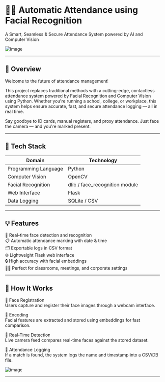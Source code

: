 # 🧑‍🎓 Automatic Attendance using Facial Recognition

A Smart, Seamless & Secure Attendance System powered by AI and Computer Vision

![image](https://github.com/user-attachments/assets/18a4aa17-d300-400d-8a2b-1fad1748075d)

---

## 🚀 Overview

Welcome to the future of attendance management!

This project replaces traditional methods with a cutting-edge, contactless attendance system powered by Facial Recognition and Computer Vision using Python. Whether you're running a school, college, or workplace, this system helps ensure accurate, fast, and secure attendance logging — all in real time.

Say goodbye to ID cards, manual registers, and proxy attendance. Just face the camera — and you're marked present.

---

## 🔧 Tech Stack

| Domain                | Technology                     |
|-----------------------|--------------------------------|
| Programming Language  | Python                         |
| Computer Vision       | OpenCV                         |
| Facial Recognition    | dlib / face_recognition module |
| Web Interface         | Flask                          |
| Data Logging          | SQLite / CSV                   |

---

## 💡 Features

🎥 Real-time face detection and recognition  
📋 Automatic attendance marking with date & time  
🗂️ Exportable logs in CSV format  
🌐 Lightweight Flask web interface  
🔒 High accuracy with facial embeddings  
🧑‍🏫 Perfect for classrooms, meetings, and corporate settings

---

## 📸 How It Works

🔹 Face Registration  
Users capture and register their face images through a webcam interface.

🔹 Encoding  
Facial features are extracted and stored using embeddings for fast comparison.

🔹 Real-Time Detection  
Live camera feed compares real-time faces against the stored dataset.

🔹 Attendance Logging  
If a match is found, the system logs the name and timestamp into a CSV/DB file.

![image](https://github.com/user-attachments/assets/3f33d218-1ea9-4979-94db-d37a7628244e)

---




